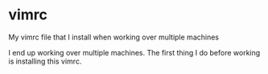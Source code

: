 vimrc
=====

My vimrc file that I install when working over multiple machines


I end up working over multiple machines. The first thing I do before working is installing this vimrc.
